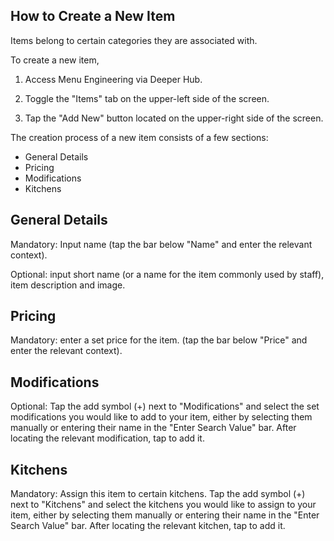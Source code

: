 ## How to Create a New Item 

Items belong to certain categories they are associated with. 

To create a new item,

1. Access Menu Engineering via Deeper Hub. 
 
2. Toggle the "Items" tab on the upper-left side of the screen. 

3. Tap the "Add New" button located on the upper-right side of the screen. 

The creation process of a new item consists of a few sections:

- General Details
- Pricing
- Modifications
- Kitchens


## General Details
Mandatory: Input name (tap the bar below "Name" and enter the relevant context).


Optional: input short name (or a name for the item commonly used by staff), item description and image. 

## Pricing
Mandatory: enter a set price for the item. (tap the bar below "Price" and enter the relevant context). 

## Modifications
Optional: Tap the add symbol (+) next to "Modifications" and select the set modifications you would like to add to your item, either by selecting them manually or entering their name in the "Enter Search Value" bar. After locating the relevant modification, tap to add it. 

## Kitchens

Mandatory: Assign this item to certain kitchens. 
Tap the add symbol (+) next to "Kitchens" and select the kitchens you would like to assign to your item, either by selecting them manually or entering their name in the "Enter Search Value" bar. After locating the relevant kitchen, tap to add it. 
